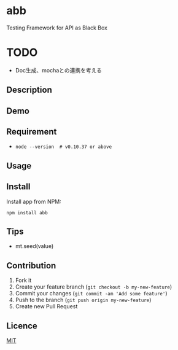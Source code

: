 abb
===

Testing Framework for API as Black Box

# TODO
* Doc生成、mochaとの連携を考える

## Description

## Demo

## Requirement
* `node --version  # v0.10.37 or above`

## Usage

## Install
Install app from NPM:

```shell
npm install abb
```

## Tips
* mt.seed(value)

## Contribution

1. Fork it
2. Create your feature branch (`git checkout -b my-new-feature`)
3. Commit your changes (`git commit -am 'Add some feature'`)
4. Push to the branch (`git push origin my-new-feature`)
5. Create new Pull Request

## Licence

[MIT](https://github.com/tcnksm/tool/blob/master/LICENCE)

